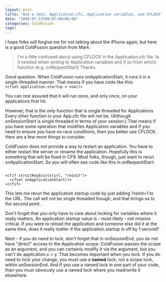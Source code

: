 ```yaml
---
layout: post
title: "Ask a Jedi: Application.cfc, Application variables, and CFLOCK"
date: "2008-07-13T09:07:00+06:00"
categories: ColdFusion 
tags: 
---
```


I hope folks will forgive me for not talking about the iPhone again, but here is a good ColdFusion question from Mark:

<blockquote>
<p>
I'm a little confused about using CFLOCK in the Application.cfc file.  Is it needed when writing to Application variables and if so from which function (e.g.
onRequestStart)  Thanks.
</p>
</blockquote>
<!--more-->
Good question. When ColdFusion runs onApplicationStart, it runs it in a single-threaded manner. That means if you have code like this:

<code>
&lt;cfset application.startup = now()&gt;
</code>

You can rest assured that it will run once, and only once, on your applications first hit.

However, that is the only function that is single threaded for Applications. Every other function in your App.cfc file will not be. (Although onSessionStart is single threaded in terms of your session.) That means if you have some operation that modifies Application variables and if you need to ensure you have no race conditions, then you better use CFLOCK. Here are a few more things to consider.

ColdFusion does not provide a way to restart an application. You have to either restart the server or rename the application. Hopefully this is something that will be fixed in CF9. Most folks, though, just want to rerun onApplicationStart. So you will often see code like this in onRequestStart:

<code>
&lt;cfif structKeyExists(url, "reinit")&gt;
  &lt;cfset onApplicationStart()&gt;
&lt;/cfif&gt;
</code>

This lets me rerun the application startup code by just adding ?reinit=1 to the URL. The call will not be single threaded though, and that brings us to the second point.

Don't forget that you only have to care about locking for variables where it really matters. An application startup value is - most likely - not mission critical. If you were to reload the application and someone else did it at the same time, does it really matter if the application.startup is off by 1 second?

Next - if you do need to lock, don't forget that in onSessionEnd, you do not have "direct" access to the Application scope. ColdFusion passes the scope as an argument, and you can certainly modify it via the argument, but you can't do application.x = y. That becomes important when you lock. If you do need to lock your change, you must use a <b>named</b> lock, not a scope lock, within onSessionEnd. And if you use a named lock in one part of your code, than you must obviously use a named lock where you read/write it elsewhere.